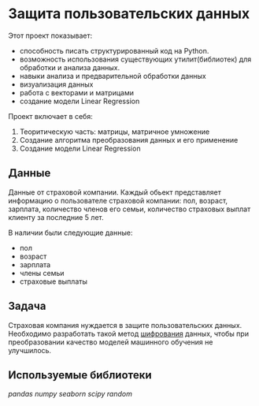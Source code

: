 # Защита пользовательских данных

Этот проект показывает: 
- способность писать структурированный код на Python. 
- возможность использования существующих утилит(библиотек) для обработки и анализа данных.
- навыки анализа и предварительной обработки данных
- визуализация данных
- работа с векторами и матрицами
- создание модели Linear Regression

Проект включает в себя:
1. Теоритическую часть: матрицы, матричное умножение
2. Создание алгоритма преобразования данных и его применение
3. Создание модели Linear Regression



## Данные
Данные от страховой компании. Каждый обьект представляет информацию о пользователе страховой компании: пол, возраст, зарплата, количество членов его семьи, количество страховых выплат клиенту за последние 5 лет.

В наличии были следующие данные:
- пол
- возраст
- зарплата
- члены семьи
- страховые выплаты

## Задача

Страховая компания нуждается в защите пользовательских данных. Необходимо разработать такой метод [шифрования](https://ru.wikipedia.org/wiki/%D0%A8%D0%B8%D1%84%D1%80%D0%BE%D0%B2%D0%B0%D0%BD%D0%B8%D0%B5) данных, чтобы при преобразовании качество моделей машинного обучения не улучшилось.

## Используемые библиотеки
*pandas*
*numpy*
*seaborn*
*scipy*
*random*